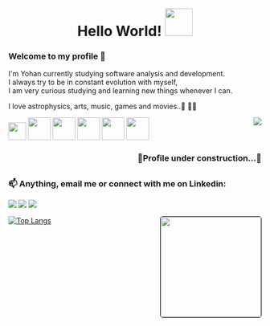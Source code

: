 
 
 <h1 align="center">Hello World! <img height="55" width="55" src="https://cdn-icons-png.flaticon.com/512/2026/2026506.png"></h1> 

 <h3>Welcome to my profile 👋</h3>
 <p> I'm Yohan currently studying software analysis and development.<br> I always try to be in constant evolution with myself, <br> I am very curious studying and learning new things whenever I can.</p>
 <p> I love astrophysics, arts, music, games and movies..🚀 👨‍💻</p>
  
 <img align="right" src="https://user-images.githubusercontent.com/98111590/179828361-fc649bf3-1b69-4e60-b3d9-a3bca695f29a.gif">
  
 <div style="display: inline_block">
   
   <img height="35" width="35" src="https://cdn.jsdelivr.net/gh/devicons/devicon/icons/javascript/javascript-original.svg" />
   <img height="45" width="45" src="https://cdn.jsdelivr.net/gh/devicons/devicon/icons/html5/html5-original-wordmark.svg" />
   <img height="45" width="45" src="https://cdn.jsdelivr.net/gh/devicons/devicon/icons/css3/css3-original-wordmark.svg" />
   <img height="45" width="45" src="https://cdn.jsdelivr.net/gh/devicons/devicon/icons/java/java-original.svg" />
   <img height="45" width="45" src="https://cdn.jsdelivr.net/gh/devicons/devicon/icons/nodejs/nodejs-original.svg" />
   <img height="45" width="45" src="https://cdn.jsdelivr.net/gh/devicons/devicon/icons/react/react-original-wordmark.svg" />
     
 </div>
 
<h3 align="right">🚧Profile under construction...🚧</h3>
  
 ##
 
 <div> 
   <h3>📫 Anything, email me or connect with me on Linkedin:</h3>
   <a href = "mailto:barbozayohan@gmail.com">
    <img src="https://img.shields.io/badge/Gmail-D14836?style=for-the-badge&logo=gmail&logoColor=white" target="_blank"></a>
   <a href="https://www.linkedin.com/in/yohan-barboza-8b1609150/" target="_blank">
    <img src="https://img.shields.io/badge/-LinkedIn-%230077B5?style=for-the-badge&logo=linkedin&logoColor=white" target="_blank"></a> 
   <a href="https://discord.gg/YohanB_97#4222" target="_blank">
    <img src="https://img.shields.io/badge/Discord-7289DA?style=for-the-badge&logo=discord&logoColor=white" target="_blank"></a> 
 </div>
 
 [![Top Langs](https://github-readme-stats.vercel.app/api/top-langs/?username=YohanBZ&layout=compact&theme=algolia)](https://github.com/YohanBZ)<img align="right" height="200" style="border:1px solid black; border-radius:5px" src="./coderoom.gif"/></br>




  
 
<!--   ![Snake animation](https://github.com/YohanBZ/YohanBZ/blob/output/github-contribution-grid-snake.svg) -->
    
    
